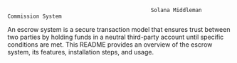                                                  Solana Middleman Commission System




An escrow system is a secure transaction model that ensures trust between two parties by holding funds in a neutral third-party account until specific conditions are met. This README provides an overview of the escrow system, its features, installation steps, and usage.
